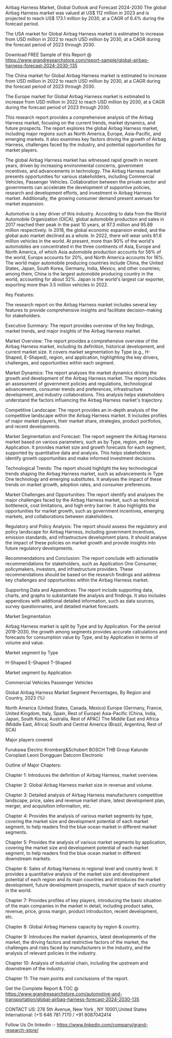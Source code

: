 Airbag Harness Market, Global Outlook and Forecast 2024-2030
The global Airbag Harness market was valued at US$ 112 million in 2023 and is projected to reach US$ 173.1 million by 2030, at a CAGR of 6.4% during the forecast period.

The USA market for Global Airbag Harness market is estimated to increase from USD million in 2022 to reach USD million by 2030, at a CAGR during the forecast period of 2023 through 2030.

Download FREE Sample of this Report @ https://www.grandresearchstore.com/report-sample/global-airbag-harness-forecast-2024-2030-135

The China market for Global Airbag Harness market is estimated to increase from USD million in 2022 to reach USD million by 2030, at a CAGR during the forecast period of 2023 through 2030.

The Europe market for Global Airbag Harness market is estimated to increase from USD million in 2022 to reach USD million by 2030, at a CAGR during the forecast period of 2023 through 2030.

This research report provides a comprehensive analysis of the Airbag Harness market, focusing on the current trends, market dynamics, and future prospects. The report explores the global Airbag Harness market, including major regions such as North America, Europe, Asia-Pacific, and emerging markets. It also examines key factors driving the growth of Airbag Harness, challenges faced by the industry, and potential opportunities for market players.

The global Airbag Harness market has witnessed rapid growth in recent years, driven by increasing environmental concerns, government incentives, and advancements in technology. The Airbag Harness market presents opportunities for various stakeholders, including Commercial Vehicles, Passenger Vehicles. Collaboration between the private sector and governments can accelerate the development of supportive policies, research and development efforts, and investment in Airbag Harness market. Additionally, the growing consumer demand present avenues for market expansion.

Automotive is a key driver of this industry. According to data from the World Automobile Organization (OICA), global automobile production and sales in 2017 reached their peak in the past 10 years, at 97.3 million and 95.89 million respectively. In 2018, the global economic expansion ended, and the global auto market declined as a whole. In 2022, there will wear units 81.6 million vehicles in the world. At present, more than 90% of the world's automobiles are concentrated in the three continents of Asia, Europe and North America, of which Asia automobile production accounts for 56% of the world, Europe accounts for 20%, and North America accounts for 16%. The world major automobile producing countries include China, the United States, Japan, South Korea, Germany, India, Mexico, and other countries; among them, China is the largest automobile producing country in the world, accounting for about 32%. Japan is the world's largest car exporter, exporting more than 3.5 million vehicles in 2022.

Key Features:

The research report on the Airbag Harness market includes several key features to provide comprehensive insights and facilitate decision-making for stakeholders.

Executive Summary: The report provides overview of the key findings, market trends, and major insights of the Airbag Harness market.

Market Overview: The report provides a comprehensive overview of the Airbag Harness market, including its definition, historical development, and current market size. It covers market segmentation by Type (e.g., H-Shaped, E-Shaped), region, and application, highlighting the key drivers, challenges, and opportunities within each segment.

Market Dynamics: The report analyses the market dynamics driving the growth and development of the Airbag Harness market. The report includes an assessment of government policies and regulations, technological advancements, consumer trends and preferences, infrastructure development, and industry collaborations. This analysis helps stakeholders understand the factors influencing the Airbag Harness market's trajectory.

Competitive Landscape: The report provides an in-depth analysis of the competitive landscape within the Airbag Harness market. It includes profiles of major market players, their market share, strategies, product portfolios, and recent developments.

Market Segmentation and Forecast: The report segment the Airbag Harness market based on various parameters, such as by Type, region, and by Application. It provides market size and growth forecasts for each segment, supported by quantitative data and analysis. This helps stakeholders identify growth opportunities and make informed investment decisions.

Technological Trends: The report should highlight the key technological trends shaping the Airbag Harness market, such as advancements in Type One technology and emerging substitutes. It analyses the impact of these trends on market growth, adoption rates, and consumer preferences.

Market Challenges and Opportunities: The report identify and analyses the major challenges faced by the Airbag Harness market, such as technical bottleneck, cost limitations, and high entry barrier. It also highlights the opportunities for market growth, such as government incentives, emerging markets, and collaborations between stakeholders.

Regulatory and Policy Analysis: The report should assess the regulatory and policy landscape for Airbag Harness, including government incentives, emission standards, and infrastructure development plans. It should analyse the impact of these policies on market growth and provide insights into future regulatory developments.

Recommendations and Conclusion: The report conclude with actionable recommendations for stakeholders, such as Application One Consumer, policymakers, investors, and infrastructure providers. These recommendations should be based on the research findings and address key challenges and opportunities within the Airbag Harness market.

Supporting Data and Appendices: The report include supporting data, charts, and graphs to substantiate the analysis and findings. It also includes appendices with additional detailed information, such as data sources, survey questionnaires, and detailed market forecasts.

Market Segmentation

Airbag Harness market is split by Type and by Application. For the period 2019-2030, the growth among segments provides accurate calculations and forecasts for consumption value by Type, and by Application in terms of volume and value.

Market segment by Type

H-Shaped
E-Shaped
T-Shaped

Market segment by Application

Commercial Vehicles
Passenger Vehicles

Global Airbag Harness Market Segment Percentages, By Region and Country, 2023 (%)

North America (United States, Canada, Mexico)
Europe (Germany, France, United Kingdom, Italy, Spain, Rest of Europe)
Asia-Pacific (China, India, Japan, South Korea, Australia, Rest of APAC)
The Middle East and Africa (Middle East, Africa)
South and Central America (Brazil, Argentina, Rest of SCA)

Major players covered

Furukawa Electric
Kromberg&Schubert
BOSCH
THB Group
Kalunde
Coroplast
Leoni
Dongguan Datconn Electronic

Outline of Major Chapters:

Chapter 1: Introduces the definition of Airbag Harness, market overview.

Chapter 2: Global Airbag Harness market size in revenue and volume.

Chapter 3: Detailed analysis of Airbag Harness manufacturers competitive landscape, price, sales and revenue market share, latest development plan, merger, and acquisition information, etc.

Chapter 4: Provides the analysis of various market segments by type, covering the market size and development potential of each market segment, to help readers find the blue ocean market in different market segments.

Chapter 5: Provides the analysis of various market segments by application, covering the market size and development potential of each market segment, to help readers find the blue ocean market in different downstream markets.

Chapter 6: Sales of Airbag Harness in regional level and country level. It provides a quantitative analysis of the market size and development potential of each region and its main countries and introduces the market development, future development prospects, market space of each country in the world.

Chapter 7: Provides profiles of key players, introducing the basic situation of the main companies in the market in detail, including product sales, revenue, price, gross margin, product introduction, recent development, etc.

Chapter 8: Global Airbag Harness capacity by region & country.

Chapter 9: Introduces the market dynamics, latest developments of the market, the driving factors and restrictive factors of the market, the challenges and risks faced by manufacturers in the industry, and the analysis of relevant policies in the industry.

Chapter 10: Analysis of industrial chain, including the upstream and downstream of the industry.

Chapter 11: The main points and conclusions of the report.

Get the Complete Report & TOC @ https://www.grandresearchstore.com/automotive-and-transportation/global-airbag-harness-forecast-2024-2030-135

CONTACT US:
276 5th Avenue, New York , NY 10001,United States
International: (+1) 646 781 7170 / +91 8087042414

Follow Us On linkedin :- https://www.linkedin.com/company/grand-research-store/
